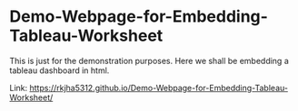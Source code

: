 # Demo-Webpage-for-Embedding-Tableau-Worksheet

This is just for the demonstration purposes. Here we shall be embedding a tableau dashboard in html.

Link: https://rkjha5312.github.io/Demo-Webpage-for-Embedding-Tableau-Worksheet/
